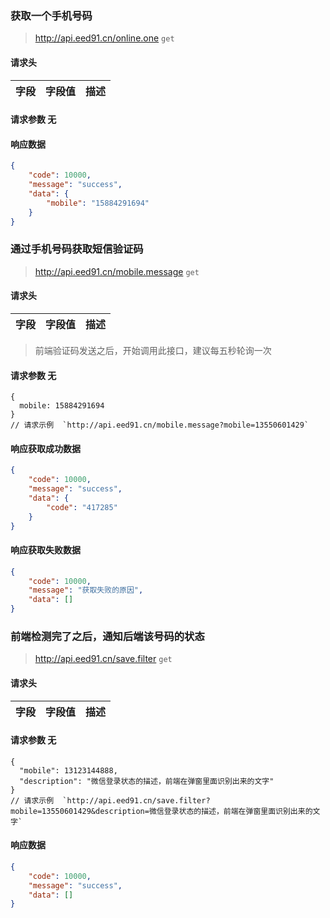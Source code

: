 ### 获取一个手机号码
> http://api.eed91.cn/online.one `get`

#### 请求头
| 字段 | 字段值 | 描述 | 
| :-- | :-- | :-- |

#### 请求参数 无

#### 响应数据
```json
{
    "code": 10000,
    "message": "success",
    "data": {
        "mobile": "15884291694"
    }
}
```

### 通过手机号码获取短信验证码
> http://api.eed91.cn/mobile.message `get`

#### 请求头
| 字段 | 字段值 | 描述 | 
| :-- | :-- | :-- |

> 前端验证码发送之后，开始调用此接口，建议每五秒轮询一次

#### 请求参数 无
```
{
  mobile: 15884291694
}
// 请求示例  `http://api.eed91.cn/mobile.message?mobile=13550601429`
```
#### 响应获取成功数据
```json
{
    "code": 10000,
    "message": "success",
    "data": {
        "code": "417285"
    }
}
```
#### 响应获取失败数据
```json
{
    "code": 10000,
    "message": "获取失败的原因",
    "data": []
}
```

### 前端检测完了之后，通知后端该号码的状态
> http://api.eed91.cn/save.filter `get`

#### 请求头
| 字段 | 字段值 | 描述 | 
| :-- | :-- | :-- |

#### 请求参数 无
```
{
  "mobile": 13123144888,
  "description": "微信登录状态的描述，前端在弹窗里面识别出来的文字"
}
// 请求示例  `http://api.eed91.cn/save.filter?mobile=13550601429&description=微信登录状态的描述，前端在弹窗里面识别出来的文字`
```
#### 响应数据
```json
{
    "code": 10000,
    "message": "success",
    "data": []
}
```
